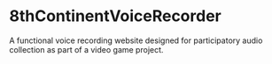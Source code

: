 # 8thContinentVoiceRecorder
A functional voice recording website designed for participatory audio collection as part of a video game project.
